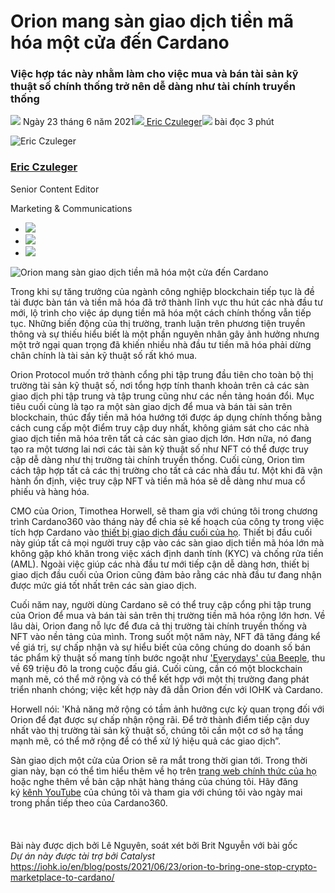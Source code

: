 # Orion mang sàn giao dịch tiền mã hóa một cửa đến Cardano

### **Việc hợp tác này nhằm làm cho việc mua và bán tài sản kỹ thuật số chính thống trở nên dễ dàng như tài chính truyền thống**

![](img/2021-06-23-orion-to-bring-one-stop-crypto-marketplace-to-cardano.002.png) Ngày 23 tháng 6 năm 2021![](img/2021-06-23-orion-to-bring-one-stop-crypto-marketplace-to-cardano.002.png)[ Eric Czuleger](tmp//en/blog/authors/eric-czuleger/page-1/)![](img/2021-06-23-orion-to-bring-one-stop-crypto-marketplace-to-cardano.003.png) bài đọc 3 phút

![Eric Czuleger](img/2021-06-23-orion-to-bring-one-stop-crypto-marketplace-to-cardano.004.png)[](tmp//en/blog/authors/eric-czuleger/page-1/)

### [**Eric Czuleger**](tmp//en/blog/authors/eric-czuleger/page-1/)

Senior Content Editor

Marketing &amp; Communications

- ![](img/2021-06-23-orion-to-bring-one-stop-crypto-marketplace-to-cardano.005.png)[](mailto:eric.czuleger@iohk.io "Email")
- ![](img/2021-06-23-orion-to-bring-one-stop-crypto-marketplace-to-cardano.006.png)[](https://www.linkedin.com/in/eric-czuleger-6b67a395/ "LinkedIn")
- ![](img/2021-06-23-orion-to-bring-one-stop-crypto-marketplace-to-cardano.007.png)[](https://twitter.com/eczuleger "Twitter")

![Orion mang sàn giao dịch tiền mã hóa một cửa đến Cardano](img/2021-06-23-orion-to-bring-one-stop-crypto-marketplace-to-cardano.008.png)

Trong khi sự tăng trưởng của ngành công nghiệp blockchain tiếp tục là đề  tài được bàn tán và tiền mã hóa đã trở thành lĩnh vực thu hút các nhà đầu tư mới, lộ trình cho việc áp dụng tiền mã hóa một cách chính thống vẫn tiếp tục. Những biến động của thị trường, tranh luận trên phương tiện truyền thông và sự thiếu hiểu biết là một phần nguyên nhân gây ảnh hưởng nhưng một trở ngại quan trọng đã khiến nhiều nhà đầu tư tiền mã hóa phải dừng chân chính là tài sản kỹ thuật số rất khó mua.

Orion Protocol muốn trở thành cổng phi tập trung đầu tiên cho toàn bộ thị trường tài sản kỹ thuật số, nơi tổng hợp tính thanh khoản trên cả các sàn giao dịch phi tập trung và tập trung cũng như các nền tảng hoán đổi. Mục tiêu cuối cùng là tạo ra một sàn giao dịch để mua và bán tài sản trên blockchain, thúc đẩy tiền mã hóa hướng tới được áp dụng chính thống bằng cách cung cấp một điểm truy cập duy nhất, không giám sát cho các nhà giao dịch tiền mã hóa trên tất cả các sàn giao dịch lớn. Hơn nữa, nó đang tạo ra một tương lai nơi các tài sản kỹ thuật số như NFT có thể được truy cập dễ dàng như thị trường tài chính truyền thống. Cuối cùng, Orion tìm cách tập hợp tất cả các thị trường cho tất cả các nhà đầu tư. Một khi đã vận hành ổn định, việc truy cập NFT và tiền mã hóa sẽ dễ dàng như mua cổ phiếu và hàng hóa.

CMO của Orion, Timothea Horwell, sẽ tham gia với chúng tôi trong chương trình Cardano360 vào tháng này để chia sẻ kế hoạch của công ty trong việc tích hợp Cardano vào [thiết bị giao dịch đầu cuối của họ](http://trade.orionprotocol.io). Thiết bị đầu cuối này giúp tất cả mọi người truy cập vào các sàn giao dịch tiền mã hóa lớn mà không gặp khó khăn trong việc xách định danh tính (KYC) và chống rửa tiền (AML). Ngoài việc giúp các nhà đầu tư mới tiếp cận dễ dàng hơn, thiết bị  giao dịch đầu cuối của Orion cũng đảm bảo rằng các nhà đầu tư đang nhận được mức giá tốt nhất trên các sàn giao dịch.

Cuối năm nay, người dùng Cardano sẽ có thể truy cập cổng phi tập trung của Orion để mua và bán tài sản trên thị trường tiền mã hóa rộng lớn hơn. Về lâu dài, Orion đang nỗ lực để đưa cả thị trường tài chính truyền thống và NFT vào nền tảng của mình. Trong suốt một năm này, NFT đã tăng đáng kể về giá trị, sự chấp nhận và sự hiểu biết của công chúng do doanh số bán tác phẩm kỹ thuật số mang tính bước ngoặt như ['Everydays' của Beeple](https://www.theverge.com/2021/3/11/22325054/beeple-christies-nft-sale-cost-everydays-69-million), thu về 69 triệu đô la trong cuộc đấu giá. Cuối cùng, cần có một blockchain mạnh mẽ, có thể mở rộng và có thể kết hợp với một thị trường đang phát triển nhanh chóng; việc kết hợp này đã dẫn Orion đến với IOHK và Cardano.

Horwell nói: 'Khả năng mở rộng có tầm ảnh hưởng cực kỳ quan trọng đối với Orion để đạt được sự chấp nhận rộng rãi. Để trở thành điểm tiếp cận duy nhất vào thị trường tài sản kỹ thuật số, chúng tôi cần một cơ sở hạ tầng mạnh mẽ, có thể mở rộng để có thể xử lý hiệu quả các giao dịch”.

Sàn giao dịch một cửa của Orion sẽ ra mắt trong thời gian tới. Trong thời gian này, bạn có thể tìm hiểu thêm về họ trên [trang web chính thức của họ](https://www.orionprotocol.io/) hoặc nghe thêm về bản cập nhật hàng tháng của chúng tôi. Hãy đăng ký [kênh YouTube](https://www.youtube.com/channel/UCBJ0p9aCW-W82TwNM-z3V2w) của chúng tôi và tham gia với chúng tôi vào ngày mai trong phần tiếp theo của Cardano360.<br><br><br><br>Bài này được dịch bởi Lê Nguyên, soát xét bởi Brit Nguyễn <a>với bài gốc</a><br><em>Dự án này được tài trợ bởi Catalyst</em><br>https://iohk.io/en/blog/posts/2021/06/23/orion-to-bring-one-stop-crypto-marketplace-to-cardano/
